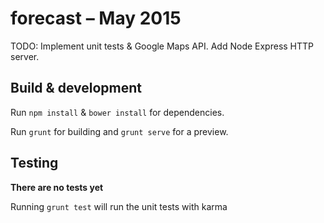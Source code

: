 # forecast – May 2015

TODO: Implement unit tests & Google Maps API. Add Node Express HTTP server.

## Build & development

Run `npm install` & `bower install` for dependencies.

Run `grunt` for building and `grunt serve` for a preview.

## Testing

**There are no tests yet**

Running `grunt test` will run the unit tests with karma
